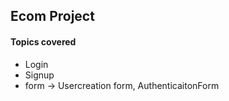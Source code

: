 ## Ecom Project
#### Topics covered
- Login
- Signup
- form -> Usercreation form, AuthenticaitonForm

